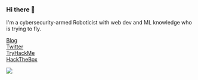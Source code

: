 ### Hi there 👋
I'm a cybersecurity-armed Roboticist with web dev and ML knowledge who is trying to fly.

[Blog](https://0xsuk.com)  
[Twitter](https://twitter.com/0xsuk)  
[TryHackMe](https://tryhackme.com/p/baclkygoldy)  
[HackTheBox](https://app.hackthebox.com/profile/600324) 

![](https://github-readme-stats.vercel.app/api?username=0xsuk&count_private=true&show_icons=true&theme=highcontrast)  
